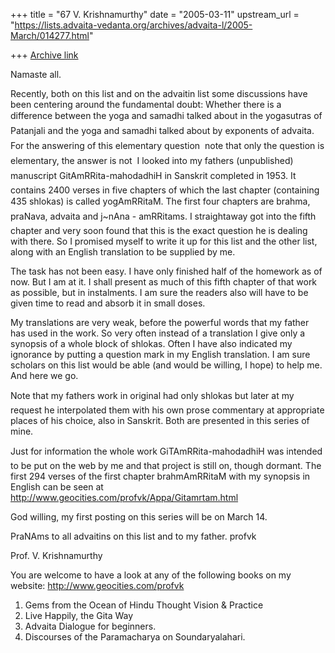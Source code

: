 +++
title = "67 V. Krishnamurthy"
date = "2005-03-11"
upstream_url = "https://lists.advaita-vedanta.org/archives/advaita-l/2005-March/014277.html"

+++
[Archive link](https://lists.advaita-vedanta.org/archives/advaita-l/2005-March/014277.html)

Namaste all.

Recently, both on this list and on the advaitin list some 
discussions have been centering  around the fundamental
doubt: Whether there is a difference between the yoga and
samadhi talked about in the yogasutras of Patanjali and
the yoga and samadhi talked about by exponents of
advaita. For the answering of this elementary question 
note that only the question is elementary, the answer is
not  I looked into my fathers (unpublished) manuscript 
GitAmRRita-mahodadhiH in Sanskrit completed in 1953. It
contains 2400 verses in five chapters of which the last
chapter (containing 435 shlokas)  is called yogAmRRitaM. 
The first four chapters are brahma, praNava, advaita
and j~nAna  - amRRitams. I straightaway got into the
fifth chapter and very soon found that this is the exact
question he is dealing with there. So I promised myself  to
write it up for this list and the other list,  along with
an English translation to be supplied by me.

The task has not been easy. I have only finished half of
the homework as of now. But I am at it. I shall present as
much of this fifth chapter of  that work as possible, but
in instalments. I am sure the readers also will have to be
given time to read and absorb it in small doses.

My translations are very weak, before the powerful words
that my father has used in the work. So very often instead
of a translation I give only a synopsis of a whole block of
shlokas. Often I have also indicated my ignorance  by
putting a question mark in my English translation. I am
sure scholars on this list would be able  (and would be
willing, I hope) to  help me. And here we go.

Note that my fathers work in original had only shlokas but
later at my request he interpolated them  with his own
prose commentary at appropriate places of his choice, also
in Sanskrit. Both are presented in this series of mine.   

Just for information the whole work GiTAmRRita-mahodadhiH
was intended to be put on the web by me and that project is
still on, though dormant. The first 294 verses of the first
chapter brahmAmRRitaM  with my synopsis in English can be
seen at 
http://www.geocities.com/profvk/Appa/Gitamrtam.html

God willing, my first posting on this series will be on
March 14.

PraNAms to all advaitins on this list  and to my father.
profvk


Prof. V. Krishnamurthy

You are welcome to have a look at any of the following  books on my website:
http://www.geocities.com/profvk

1. Gems from the Ocean of Hindu Thought Vision & Practice
2. Live Happily, the Gita Way
3. Advaita Dialogue for beginners.
4. Discourses of the Paramacharya on Soundaryalahari.

